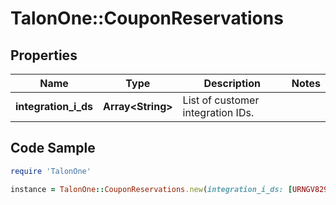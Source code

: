 # TalonOne::CouponReservations

## Properties

Name | Type | Description | Notes
------------ | ------------- | ------------- | -------------
**integration_i_ds** | **Array&lt;String&gt;** | List of customer integration IDs. | 

## Code Sample

```ruby
require 'TalonOne'

instance = TalonOne::CouponReservations.new(integration_i_ds: [URNGV8294NV, BZGGC2454PA])
```


